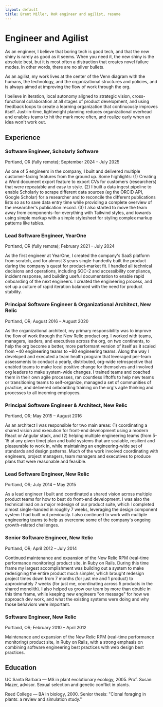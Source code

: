```yaml
---
layout: default
title: Brent Miller, RoR engineer and agilist, resume
---
```


<h1>Engineer and Agilist</h1>

<p>As an engineer, I believe that boring tech is good tech, and that the new shiny is rarely as good as it seems. When you need it, the new shiny is the absolute best, but it is most often a distraction that creates novel failure modes. In other words, there are no silver bullets.</p>

<p>As an agilist, my work lives at the center of the Venn diagram with the humans, the technology, and the organizational structures and policies, and is always aimed at improving the flow of work through the org.</p>

<p>I believe in iteration, local autonomy aligned to strategic vision, cross-functional collaboration at all stages of product development, and using feedback loops to create a learning organization that continuously improves itself. Just-in-time, lightweight planning reduces organizational overhead and enables teams to hit the mark more often, and realize early when an idea won't work out.</p>

<h2>Experience</h2>

<h3>Software Engineer, Scholarly Software</h3>
<p class="subtitle">Portland, OR (fully remote); September 2024 &ndash; July 2025</p>

<p>As one of 5 engineers in the company, I built and delivered multiple customer-facing features from the ground up. Some highlights: (1) Creating a Word document export feature to export CVs for customers (researchers) that were repeatable and easy to style. (2) I built a data ingest pipeline to enable Scholarly to scrape different data sources (eg the ORCID API, Google Scholar) for a researcher and to reconcile the different publications lists so as to save data entry time while providing a complete overview of the researcher's publication record. (3) I also started to move the team away from components-for-everything with Tailwind styles, and towards using simple markup with a simple stylesheet for styling complex markup patterns like tables.</p>

<h3>Lead Software Engineer, YearOne</h3>
<p class="subtitle">Portland, OR (fully remote); February 2021 &ndash; July 2024</p>

<p>As the first engineer at YearOne, I created the company's SaaS platform from scratch, and for almost 3 years single-handedly built the product during the company's quest for product-market fit. I handled all technical decisions and operations, including SOC-2 and accessibility compliance, incident response, and building useful documentation to enable rapid onboarding of the next engineers. I created the engineering process, and set up a culture of rapid iteration balanced with the need for product stability.</p>

<h3>Principal Software Engineer &amp; Organizational Architect, New Relic</h3>
<p class="subtitle">Portland, OR; August 2016 &ndash; August 2020</p>

<p>As the organizational architect, my primary responsibility was to improve the flow of work through the New Relic product org. I worked with teams, managers, leaders, and executives across the org, on two continents, to help the org become a better, more performant version of itself as it scaled from ~40 engineering teams to ~80 engineering teams. Along the way I developed and executed a team health program that leveraged per-team assessments to conduct a yearly, distributed, org-wide retrospective that enabled teams to make local positive change for themselves and involved org leaders to make system-wide changes. I trained teams and coached them in their own agile processes, ran countless liftoffs to help new teams or transitioning teams to self-organize, managed a set of communities of practice, and delivered onboarding training on the org's agile thinking and processes to all incoming employees.</p>

<h3>Principal Software Engineer &amp; Architect, New Relic</h3>
<p class="subtitle">Portland, OR; May 2015 &ndash; August 2016</p>

<p>As an architect I was responsible for two main areas: (1) coordinating a shared vision and execution for front-end development using a modern React or Angular stack, and (2) helping multiple engineering teams (from 5-15 at any given time) plan and build systems that are scalable, resilient and pleasurable to work in, while maintaining an engineering-wide set of standards and design patterns. Much of the work involved coordinating with engineers, project managers, team managers and executives to produce plans that were reasonable and feasible.</p>

<h3>Lead Software Engineer, New Relic</h3>
<p class="subtitle">Portland, OR; July 2014 &ndash; May 2015</p>

<p>As a lead engineer I built and coordinated a shared vision across multiple product teams for how to best do front-end development. I was also the technical lead on a major redesign of our product suite, which I completed almost single-handed in roughly 7 weeks, leveraging the design component system I had built out previously. I also continued to work with multiple engineering teams to help us overcome some of the company's ongoing growth-related challenges.</p>

<h3>Senior Software Engineer, New Relic</h3>
<p class="subtitle">Portland, OR; April 2012 &ndash; July 2014</p>

<p>Continued maintenance and expansion of the New Relic RPM (real-time performance monitoring) product site, in Ruby on Rails. During this time frame my largest accomplishment was building out a system to make redesigning the entire product much simpler, which brought redesign project times down from 7 months (for just me and 1 product) to approximately 7 weeks (for just me, coordinating across 5 products in the shared monolith). I also helped us grow our team by more than double in this time frame, while keeping new engineers &quot;on message&quot; for how we approach dev work, and what the existing systems were doing and why those behaviors were important.</p>

<h3>Software Engineer, New Relic</h3>
<p class="subtitle">Portland, OR; February 2010 &ndash; April 2012</p>

<p>Maintenance and expansion of the New Relic RPM (real-time performance monitoring) product site, in Ruby on Rails, with a strong emphasis on combining software engineering best practices with web design best practices.</p>

<h2>Education</h2>
<p>UC Santa Barbara &mdash; MS in plant evolutionary ecology, 2005. Prof. Susan Mazer, advisor. Sexual selection and genetic conflict in plants.</p>
<p>Reed College &mdash; BA in biology, 2000. Senior thesis: &quot;Clonal foraging in plants: a review and simulation study.&quot;</p>

